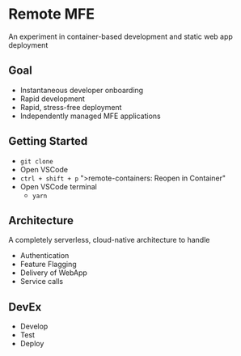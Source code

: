 # Remote MFE

An experiment in container-based development and static web app deployment

## Goal

- Instantaneous developer onboarding
- Rapid development
- Rapid, stress-free deployment
- Independently managed MFE applications

## Getting Started

- `git clone`
- Open VSCode
- `ctrl + shift + p` ">remote-containers: Reopen in Container"
- Open VSCode terminal
  - `yarn`

## Architecture

A completely serverless, cloud-native architecture to handle

- Authentication
- Feature Flagging
- Delivery of WebApp
- Service calls

## DevEx

- Develop
- Test
- Deploy
